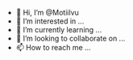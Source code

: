 - 👋 Hi, I’m @Motiilvu
- 👀 I’m interested in ...
- 🌱 I’m currently learning ...
- 💞️ I’m looking to collaborate on ...
- 📫 How to reach me ...

<!---
Motiilvu/Motiilvu is a ✨ special ✨ repository because its `README.md` (this file) appears on your GitHub profile.
You can click the Preview link to take a look at your changes.
--->
